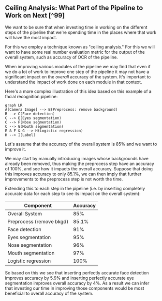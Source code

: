 ## Ceiling Analysis: What Part of the Pipeline to Work on Next [^99]

We want to be sure that when investing time in working on the different steps of the pipeline that we're spending time in the places where that work will have the most impact.

For this we employ a technique known as "ceiling analysis."  For this we will want to have some real number evaluation metric for the output of the overall system, such as accuracy of OCR of the pipeline.

When improving various modules of the pipeline we may find that even if we do a lot of work to improve one step of the pipeline it may not have a significant impact on the _overall_ accuracy of the system.  It's important to understand the impact of work done on each module in that context.

Here's a more complex illustration of this idea based on this example of a facial recognition pipeline:

```mermaid
graph LR
A[Camera Image] --> B(Preprocess: remove background)
B --> C(Face detection)
C --> E(Eyes segmentation)
C --> F(Nose segmentation)
C --> G(Mouth segmentation)
E & F & G --> H(Logistic regression)
H --> I[Label]
```

Let's assume that the accuracy of the overall system is 85% and we want to improve it.  

We may start by manually introducing images whose backgrounds have already been removed, thus making the preprocess step have an accuracy of 100%, and see how it impacts the overall accuracy.  Suppose that doing this improves accuracy to only 85.1%, we can then imply that further improvements to the preprocess step is not worth the time.

Extending this to each step in the pipeline (i.e. by inserting completely accurate data for each step to see its impact on the overall system):

| Component                | Accuracy |
| ------------------------ | -------- |
| Overall System           | 85%      |
| Preprocess (remove bkgd) | 85.1%    |
| Face detection           | 91%      |
| Eyes segmentation        | 95%      |
| Nose segmentation        | 96%      |
| Mouth segmentation       | 97%      |
| Logistic regression      | 100%     |

So based on this we see that inserting perfectly accurate face detection improves accuracy by 5.9% and inserting perfectly accurate eye segmentation improves overall accuracy by 4%.  As a result we can infer that investing our time in improving those components would be most beneficial to overall accuracy of the system.
